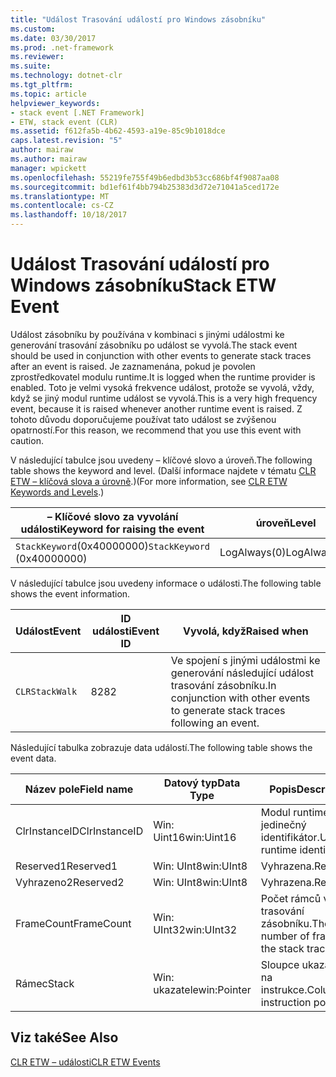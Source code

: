 ```yaml
---
title: "Událost Trasování událostí pro Windows zásobníku"
ms.custom: 
ms.date: 03/30/2017
ms.prod: .net-framework
ms.reviewer: 
ms.suite: 
ms.technology: dotnet-clr
ms.tgt_pltfrm: 
ms.topic: article
helpviewer_keywords:
- stack event [.NET Framework]
- ETW, stack event (CLR)
ms.assetid: f612fa5b-4b62-4593-a19e-85c9b1018dce
caps.latest.revision: "5"
author: mairaw
ms.author: mairaw
manager: wpickett
ms.openlocfilehash: 55219fe755f49b6edbd3b53cc686bf4f9087aa08
ms.sourcegitcommit: bd1ef61f4bb794b25383d3d72e71041a5ced172e
ms.translationtype: MT
ms.contentlocale: cs-CZ
ms.lasthandoff: 10/18/2017
---
```

# <a name="stack-etw-event"></a><span data-ttu-id="95530-102">Událost Trasování událostí pro Windows zásobníku</span><span class="sxs-lookup"><span data-stu-id="95530-102">Stack ETW Event</span></span>
<span data-ttu-id="95530-103">Událost zásobníku by používána v kombinaci s jinými událostmi ke generování trasování zásobníku po událost se vyvolá.</span><span class="sxs-lookup"><span data-stu-id="95530-103">The stack event should be used in conjunction with other events to generate stack traces after an event is raised.</span></span> <span data-ttu-id="95530-104">Je zaznamenána, pokud je povolen zprostředkovatel modulu runtime.</span><span class="sxs-lookup"><span data-stu-id="95530-104">It is logged when the runtime provider is enabled.</span></span> <span data-ttu-id="95530-105">Toto je velmi vysoká frekvence událost, protože se vyvolá, vždy, když se jiný modul runtime událost se vyvolá.</span><span class="sxs-lookup"><span data-stu-id="95530-105">This is a very high frequency event, because it is raised whenever another runtime event is raised.</span></span> <span data-ttu-id="95530-106">Z tohoto důvodu doporučujeme používat tato událost se zvýšenou opatrností.</span><span class="sxs-lookup"><span data-stu-id="95530-106">For this reason, we recommend that you use this event with caution.</span></span>  
  
 <span data-ttu-id="95530-107">V následující tabulce jsou uvedeny – klíčové slovo a úroveň.</span><span class="sxs-lookup"><span data-stu-id="95530-107">The following table shows the keyword and level.</span></span> <span data-ttu-id="95530-108">(Další informace najdete v tématu [CLR ETW – klíčová slova a úrovně](../../../docs/framework/performance/clr-etw-keywords-and-levels.md).)</span><span class="sxs-lookup"><span data-stu-id="95530-108">(For more information, see [CLR ETW Keywords and Levels](../../../docs/framework/performance/clr-etw-keywords-and-levels.md).)</span></span>  
  
|<span data-ttu-id="95530-109">– Klíčové slovo za vyvolání události</span><span class="sxs-lookup"><span data-stu-id="95530-109">Keyword for raising the event</span></span>|<span data-ttu-id="95530-110">úroveň</span><span class="sxs-lookup"><span data-stu-id="95530-110">Level</span></span>|  
|-----------------------------------|-----------|  
|<span data-ttu-id="95530-111">`StackKeyword`(0x40000000)</span><span class="sxs-lookup"><span data-stu-id="95530-111">`StackKeyword` (0x40000000)</span></span>|<span data-ttu-id="95530-112">LogAlways(0)</span><span class="sxs-lookup"><span data-stu-id="95530-112">LogAlways(0)</span></span>|  
  
 <span data-ttu-id="95530-113">V následující tabulce jsou uvedeny informace o události.</span><span class="sxs-lookup"><span data-stu-id="95530-113">The following table shows the event information.</span></span>  
  
|<span data-ttu-id="95530-114">Událost</span><span class="sxs-lookup"><span data-stu-id="95530-114">Event</span></span>|<span data-ttu-id="95530-115">ID události</span><span class="sxs-lookup"><span data-stu-id="95530-115">Event ID</span></span>|<span data-ttu-id="95530-116">Vyvolá, když</span><span class="sxs-lookup"><span data-stu-id="95530-116">Raised when</span></span>|  
|-----------|--------------|-----------------|  
|`CLRStackWalk`|<span data-ttu-id="95530-117">82</span><span class="sxs-lookup"><span data-stu-id="95530-117">82</span></span>|<span data-ttu-id="95530-118">Ve spojení s jinými událostmi ke generování následující událost trasování zásobníku.</span><span class="sxs-lookup"><span data-stu-id="95530-118">In conjunction with other events to generate stack traces following an event.</span></span>|  
  
 <span data-ttu-id="95530-119">Následující tabulka zobrazuje data událostí.</span><span class="sxs-lookup"><span data-stu-id="95530-119">The following table shows the event data.</span></span>  
  
|<span data-ttu-id="95530-120">Název pole</span><span class="sxs-lookup"><span data-stu-id="95530-120">Field name</span></span>|<span data-ttu-id="95530-121">Datový typ</span><span class="sxs-lookup"><span data-stu-id="95530-121">Data Type</span></span>|<span data-ttu-id="95530-122">Popis</span><span class="sxs-lookup"><span data-stu-id="95530-122">Description</span></span>|  
|----------------|---------------|-----------------|  
|<span data-ttu-id="95530-123">ClrInstanceID</span><span class="sxs-lookup"><span data-stu-id="95530-123">ClrInstanceID</span></span>|<span data-ttu-id="95530-124">Win: Uint16</span><span class="sxs-lookup"><span data-stu-id="95530-124">win:Uint16</span></span>|<span data-ttu-id="95530-125">Modul runtime jedinečný identifikátor.</span><span class="sxs-lookup"><span data-stu-id="95530-125">Unique runtime identifier.</span></span>|  
|<span data-ttu-id="95530-126">Reserved1</span><span class="sxs-lookup"><span data-stu-id="95530-126">Reserved1</span></span>|<span data-ttu-id="95530-127">Win: UInt8</span><span class="sxs-lookup"><span data-stu-id="95530-127">win:UInt8</span></span>|<span data-ttu-id="95530-128">Vyhrazena.</span><span class="sxs-lookup"><span data-stu-id="95530-128">Reserved.</span></span>|  
|<span data-ttu-id="95530-129">Vyhrazeno2</span><span class="sxs-lookup"><span data-stu-id="95530-129">Reserved2</span></span>|<span data-ttu-id="95530-130">Win: UInt8</span><span class="sxs-lookup"><span data-stu-id="95530-130">win:UInt8</span></span>|<span data-ttu-id="95530-131">Vyhrazena.</span><span class="sxs-lookup"><span data-stu-id="95530-131">Reserved.</span></span>|  
|<span data-ttu-id="95530-132">FrameCount</span><span class="sxs-lookup"><span data-stu-id="95530-132">FrameCount</span></span>|<span data-ttu-id="95530-133">Win: UInt32</span><span class="sxs-lookup"><span data-stu-id="95530-133">win:UInt32</span></span>|<span data-ttu-id="95530-134">Počet rámců v trasování zásobníku.</span><span class="sxs-lookup"><span data-stu-id="95530-134">The number of frames in the stack trace.</span></span>|  
|<span data-ttu-id="95530-135">Rámec</span><span class="sxs-lookup"><span data-stu-id="95530-135">Stack</span></span>|<span data-ttu-id="95530-136">Win: ukazatele</span><span class="sxs-lookup"><span data-stu-id="95530-136">win:Pointer</span></span>|<span data-ttu-id="95530-137">Sloupce ukazatele na instrukce.</span><span class="sxs-lookup"><span data-stu-id="95530-137">Columns of instruction pointers.</span></span>|  
  
## <a name="see-also"></a><span data-ttu-id="95530-138">Viz také</span><span class="sxs-lookup"><span data-stu-id="95530-138">See Also</span></span>  
 [<span data-ttu-id="95530-139">CLR ETW – události</span><span class="sxs-lookup"><span data-stu-id="95530-139">CLR ETW Events</span></span>](../../../docs/framework/performance/clr-etw-events.md)
